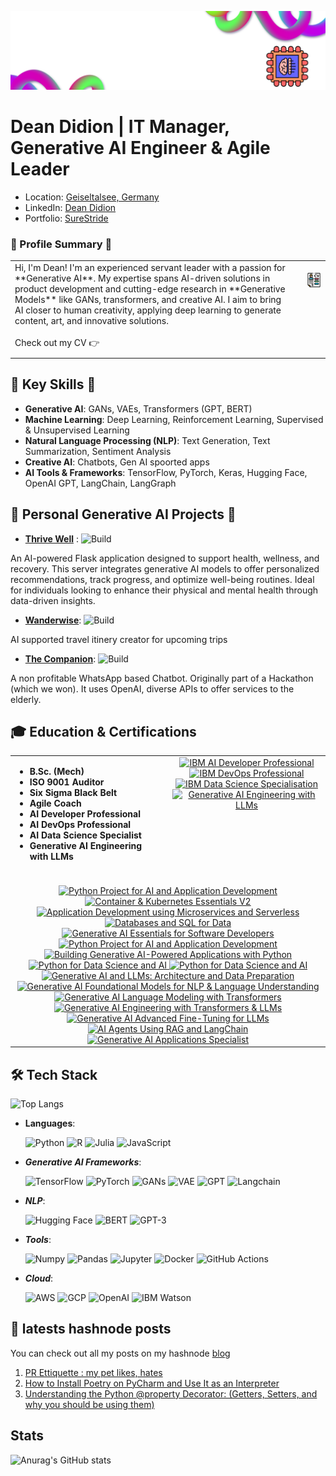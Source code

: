 ![Logo](static/new_logo.png)


# Dean Didion | IT Manager, Generative AI Engineer & Agile Leader
- Location: [Geiseltalsee, Germany](https://maps.app.goo.gl/61NqPRHPHN3MeHNV6)  
- LinkedIn: [Dean Didion](https://www.linkedin.com/in/deandidion/)
- Portfolio: [SureStride](https://www.surestride.net/)

### 🚀 Profile Summary 🚀

<table style="border-collapse: collapse; width: 100%;">
  <tr>
    <td style="vertical-align: top; padding-right: 20px; padding-bottom: 10px;">
      Hi, I'm Dean! I'm an experienced servant leader with a passion for **Generative AI**.  
      My expertise spans AI-driven solutions in product development and cutting-edge research  
      in **Generative Models** like GANs, transformers, and creative AI.  
      I aim to bring AI closer to human creativity, applying deep learning  
      to generate content, art, and innovative solutions.<br><br>
      Check out my CV 👉
    </td>
    <td style="vertical-align: top; text-align: center; padding-bottom: 10px;">  
      <br>
      <a href="https://github.com/MightContainNuts/MightContainNuts/blob/main/static/20250325_CV_Eng.pdf">
        <img src="static/CV.png" alt="Click to view my CV" width="150">
      </a>
    </td>
  </tr>
</table>


## 🌟 Key Skills 🌟
- **Generative AI**: GANs, VAEs, Transformers (GPT, BERT)
- **Machine Learning**: Deep Learning, Reinforcement Learning, Supervised & Unsupervised Learning
- **Natural Language Processing (NLP)**: Text Generation, Text Summarization, Sentiment Analysis
- **Creative AI**: Chatbots, Gen AI spoorted apps
- **AI Tools & Frameworks**: TensorFlow, PyTorch, Keras, Hugging Face, OpenAI GPT, LangChain, LangGraph

## 🚀 Personal Generative AI Projects 🚀
- **[Thrive Well](https://github.com/MightContainNuts/thrive_well)** :  ![Build](https://img.shields.io/badge/build-passing-brightgreen)

An AI-powered Flask application designed to support health, wellness, and recovery. This server integrates generative AI models to offer personalized recommendations, track progress, and optimize well-being routines. Ideal for individuals looking to enhance their physical and mental health through data-driven insights.

- **[Wanderwise](https://github.com/MightContainNuts/wanderwise)**: ![Build](https://img.shields.io/badge/build-passing-brightgreen)

AI supported travel itinery creator for upcoming trips

- **[The Companion](https://github.com/yhupe/the-companion)**: ![Build](https://img.shields.io/badge/build-passing-brightgreen)
  
A non profitable WhatsApp based Chatbot. Originally part of a Hackathon (which we won). It uses OpenAI, diverse APIs to offer services to the elderly.   


## 🎓 Education & Certifications

<table style="border-collapse: collapse; width: 100%;">
  <tr>
    <!-- Left Column: Academic & Professional Certifications -->
    <td style="vertical-align: top; padding-right: 20px; width: 50%;">
      <ul>            
          <li><strong>B.Sc. (Mech)</strong> <br></li>
          <li><strong>ISO 9001 Auditor</strong> <br></li>
          <li><strong>Six Sigma Black Belt</strong> <br></li>
          <li><strong>Agile Coach</strong> <br></li>
          <li><strong>AI Developer Professional</strong> <br></li>
          <li><strong>AI DevOps Professional</strong> <br></li>
          <li><strong>AI Data Science Specialist</strong> <br></li>
          <li><strong>Generative AI Engineering with LLMs</strong> <br></li>
      </ul>
    </td>
    <!-- Right Column: IBM Professional Certifications with Links -->
    <td style="vertical-align: top; text-align: center; width: 50%;">
      <a href="https://coursera.org/share/20b0655ae5f74388ca2134578d180366">
        <img src="static/cert.png" alt="IBM AI Developer Professional" width="100">
      </a>
      <a href="https://coursera.org/share/1b4e7da361d1dae605841797cb7aee9c">
        <img src="static/cert.png" alt="IBM DevOps Professional" width="100">
      </a>
      <a href="https://coursera.org/share/3eeb9fb9660f140b31e91f1402a3730b">
        <img src="static/cert.png" alt="IBM Data Science Specialisation" width="100">
      </a>
      <a href="https://coursera.org/share/24046cdb5104a1964fe0f4d0caabe515">
        <img src="static/cert.png" alt="Generative AI Engineering with LLMs" width="100">
      </a>
    </td>
  </tr>

  <!-- Bottom Row: Credly Badges -->
  <tr>
    <td colspan="2" style="text-align: center; padding-top: 20px;">
      <!-- Example Badges (Replace with actual Credly badge links) -->
      <a href="https://www.credly.com/badges/0d7a7e30-7a79-45bf-a527-69fbd353c306">
        <img src="https://images.credly.com/size/80x80/images/33ed2910-9750-4613-aa2a-590e845c6edb/image.png" alt="Python Project for AI and Application Development" width="80">
      </a>
      <a href="https://www.credly.com/badges/4986a243-09dc-4120-a95e-27695155fabf">
        <img src="https://images.credly.com/size/80x80/images/3d10b5f5-387d-4cbf-98ec-a418231fb157/image.png" alt="Container & Kubernetes Essentials V2" width="80">
      </a>
      <a href="https://www.credly.com/badges/ed6b6e87-6a96-4ba6-9b39-37f19812a51d">
        <img src="https://images.credly.com/size/80x80/images/eaaf4a45-b93e-41d1-91d3-d331c6210314/image.png" alt="Application Development using Microservices and Serverless" width="80">
      </a>
      <a href="https://www.credly.com/badges/37d5ec0b-8723-4770-87d0-c8a109c08716">
        <img src="https://images.credly.com/size/80x80/images/f2573aac-d21c-483d-acda-afaa366b4f51/image.png" alt="Databases and SQL for Data" width="80">
      </a>
      <a href="https://www.credly.com/earner/earned/badge/964e2868-cd88-4477-b76e-9f9328837d67">
        <img src="https://images.credly.com/size/80x80/images/afaacd18-d4a9-48af-b54c-846615756ec7/image.png" alt="Generative AI Essentials for Software Developers" width="80">
      </a>
        <a href="https://www.credly.com/badges/0d7a7e30-7a79-45bf-a527-69fbd353c306">
            <img src="https://images.credly.com/size/80x80/images/33ed2910-9750-4613-aa2a-590e845c6edb/image.png" alt="Python Project for AI and Application Development" width="80">
      <a href="https://www.credly.com/badges/e9bd5a54-aab2-449e-b74b-0cb52b1378a4">
        <img src="https://images.credly.com/size/80x80/images/e462102c-b2ee-4208-aca0-b58f53331266/image.png" alt="Building Generative AI-Powered Applications with Python" width="80">
      </a>
      <a href="https://www.credly.com/badges/246b8986-6d60-43e2-a996-06e3713e75a3">
        <img src="https://images.credly.com/size/80x80/images/40bee502-a5b3-4365-90e7-57eed5067594/image.png" alt="Python for Data Science and AI" width="80">
      </a>
      <a href="https://www.credly.com/badges/c8d1e957-3030-4887-b7e8-b57791a9015e">
        <img src="https://images.credly.com/size/80x80/images/950038fc-2519-4f79-8827-f71caf0f5095/image.png" alt="Python for Data Science and AI" width="80">
      </a>
       <a href="https://www.credly.com/badges/6dcd886d-f394-43e0-94b3-558e17e4b28d">
        <img src="https://images.credly.com/size/80x80/images/a9f5d0ac-5ee8-47a6-a9df-09468f26e401/image.png" alt="Generative AI and LLMs: Architecture and Data Preparation" width="80">
      </a>
      <a href="https://www.credly.com/badges/f8476783-20c1-488a-b4fc-6f6b60d44466">
        <img src="https://images.credly.com/size/80x80/images/954a697e-66c0-45c3-8681-ced968dfa73e/blob" alt="Generative AI Foundational Models for NLP & Language Understanding" width="80">
      </a>
       <a href="https://www.credly.com/badges/b963ddb5-e3b1-4417-99d1-af7d4e3b369e">
        <img src="https://images.credly.com/size/80x80/images/bc7582ae-95c6-4e92-a425-d355c65b7d10/image.png" alt="Generative AI Language Modeling with Transformers" width="80">
      </a>
      <a href="https://www.credly.com/earner/earned/badge/1c24ecb7-cacd-4dda-9f45-8e2d3767bb3c">
        <img src="https://images.credly.com/size/80x80/images/6387f397-234b-480c-a0a0-4f9d6f8654a8/blob" alt="Generative AI Engineering with Transformers & LLMs" width="80">
      </a>
      <a href="https://www.credly.com/badges/5e26e094-0db1-43c2-aa61-697fa0371897">
        <img src="https://images.credly.com/size/80x80/images/e61e6ff9-3502-4d64-b726-64f932ffbf02/Coursera_20Generative_20AI_20Advanced_20Fine_20Tuning_20for_20LLMs.png" alt="Generative AI Advanced Fine-Tuning for LLMs" width="80">
      </a>
      <a href="https://www.credly.com/badges/4d8bc2fc-bc02-4dc2-b85f-27b2c5f8d802">
        <img src="https://images.credly.com/size/80x80/images/bc1ee755-d8b5-4068-91fa-60a6e05f12dc/Coursera_20AI_20Agents_20Using_20RAG_20and_20LangChain.png" alt="AI Agents Using RAG and LangChain" width="80">
      </a>
      <a href="https://www.credly.com/badges/3de70507-dab7-4626-a4d2-2af116b66d26">
        <img src="https://images.credly.com/size/80x80/images/cdb44549-e7b6-47e7-a21f-160cecf8f38f/Coursera_20Generative_20AI_20Applications_20Specialist.png" alt="Generative AI Applications Specialist" width="80">
      </a>
    </td>
  </tr>
</table>


## 🛠 Tech Stack
![Top Langs](https://github-readme-stats.vercel.app/api/top-langs/?username=MightContainNuts&layout=compact&theme=radical)

- **Languages**:
  
  ![Python](https://img.shields.io/badge/Python-3.12-blue)
  ![R](https://img.shields.io/badge/R-4.0.5-blue)
  ![Julia](https://img.shields.io/badge/Julia-1.11-green)
  ![JavaScript](https://img.shields.io/badge/JavaScript-ES6-yellow)

- ***Generative AI Frameworks***:
  
  ![TensorFlow](https://img.shields.io/badge/TensorFlow-2.0-green)
  ![PyTorch](https://img.shields.io/badge/PyTorch-1.9-red)
  ![GANs](https://img.shields.io/badge/GANs-black)
  ![VAE](https://img.shields.io/badge/VAE-blue)
  ![GPT](https://img.shields.io/badge/GPT-3.5-orange)
  ![Langchain](https://img.shields.io/badge/Langchain-1.3.3-green)
  

- ***NLP***:
  
  ![Hugging Face](https://img.shields.io/badge/Hugging%20Face-blue)
  ![BERT](https://img.shields.io/badge/BERT-orange)
  ![GPT-3](https://img.shields.io/badge/GPT-3-blue)

- ***Tools***:
  
  ![Numpy](https://img.shields.io/badge/Numpy-1.21-orange)
  ![Pandas](https://img.shields.io/badge/Pandas-1.3.3-blue)
  ![Jupyter](https://img.shields.io/badge/Jupyter-Notebook-yellow)
  ![Docker](https://img.shields.io/badge/Docker-20.10-blue)
  ![GitHub Actions](https://img.shields.io/badge/GitHub%20Actions-2.0-yellowgreen)

- ***Cloud***:
  
  ![AWS](https://img.shields.io/badge/AWS-EC2-orange)
  ![GCP](https://img.shields.io/badge/GCP-Google%20Cloud-blue)
  ![OpenAI](https://img.shields.io/badge/OpenAI-API-blue)
  ![IBM Watson](https://img.shields.io/badge/IBM%20Watson-AI-orange)


## 📝 latests hashnode posts

You can check out all my posts on my hashnode 
[blog](https://surestride.hashnode.dev/?source=top_nav_blog_home)

<!-- BEGIN HASHNODE ARTICLES -->
1. [PR Ettiquette : my pet likes, hates](https://surestride.hashnode.dev/pr-ettiquette-my-pet-likes-hates)
2. [How to Install Poetry on PyCharm and Use It as an Interpreter](https://surestride.hashnode.dev/how-to-install-poetry-on-pycharm-and-use-it-as-an-interpreter)
3. [Understanding the Python @property Decorator:  (Getters, Setters, and why you should be using them)](https://surestride.hashnode.dev/understanding-the-python-property-decorator-getters-setters-and-why-you-should-be-using-them)
<!-- END HASHNODE ARTICLES -->

## Stats

![Anurag's GitHub stats](https://github-readme-stats.vercel.app/api?username=mightcontainnuts&show_icons=true&theme=radical)

